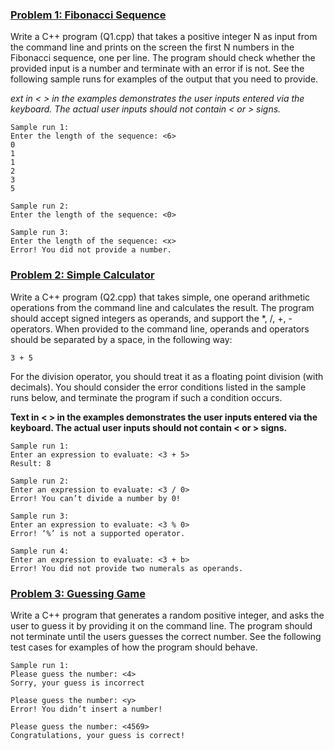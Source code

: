 ### <ins>Problem 1: Fibonacci Sequence</ins>
Write a C++ program (Q1.cpp) that takes a positive integer N as input from the command line and prints on the screen the first N numbers in the
Fibonacci sequence, one per line. The program should check whether the provided input is a number and terminate with an error if is not. See the 
following sample runs for examples of the output that you need to provide.

*ext in < > in the examples demonstrates the user inputs entered via the keyboard. The actual user inputs should not contain < or > signs.*

    Sample run 1:
    Enter the length of the sequence: <6> 
    0
    1
    1
    2 
    3 
    5
    
    Sample run 2:
    Enter the length of the sequence: <0>
    
    Sample run 3:
    Enter the length of the sequence: <x> 
    Error! You did not provide a number.
    

### <ins>Problem 2: Simple Calculator</ins>
Write a C++ program (Q2.cpp) that takes simple, one operand arithmetic operations from the command line and calculates the result. The program should 
accept signed integers as operands, and support the *, /, +, - operators. When provided to the command line, operands and operators should be separated 
by a space, in the following way:

    3 + 5
    
For the division operator, you should treat it as a floating point division (with decimals). You should consider the error conditions listed in the sample 
runs below, and terminate the program if such a condition occurs.

**Text in < > in the examples demonstrates the user inputs entered via the keyboard. The actual user inputs should not contain < or > signs.**

    Sample run 1:
    Enter an expression to evaluate: <3 + 5> 
    Result: 8

    Sample run 2:
    Enter an expression to evaluate: <3 / 0> 
    Error! You can’t divide a number by 0!

    Sample run 3:
    Enter an expression to evaluate: <3 % 0> 
    Error! ‘%’ is not a supported operator.
    
    Sample run 4:
    Enter an expression to evaluate: <3 + b>
    Error! You did not provide two numerals as operands.
    

### <ins>Problem 3: Guessing Game</ins>
Write a C++ program that generates a random positive integer, and asks the user to guess it by providing it on the command line. The program should not 
terminate until the users guesses the correct number. See the following test cases for examples of how the program should behave.

    Sample run 1:
    Please guess the number: <4>
    Sorry, your guess is incorrect
    
    Please guess the number: <y> 
    Error! You didn’t insert a number!
    
    Please guess the number: <4569> 
    Congratulations, your guess is correct!


